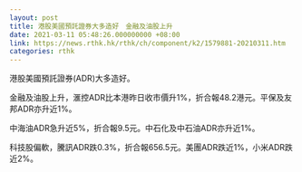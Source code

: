 ```yaml
---
layout: post
title: 港股美國預託證券大多造好　金融及油股上升
date: 2021-03-11 05:48:26.000000000 +08:00
link: https://news.rthk.hk/rthk/ch/component/k2/1579881-20210311.htm
categories: rthk
---
```


港股美國預託證券(ADR)大多造好。

金融及油股上升，滙控ADR比本港昨日收市價升1%，折合報48.2港元。平保及友邦ADR亦升近1%。

中海油ADR急升近5%，折合報9.5元。中石化及中石油ADR亦升近1%。

科技股偏軟，騰訊ADR跌0.3%，折合報656.5元。美團ADR跌近1%，小米ADR跌近2%。
